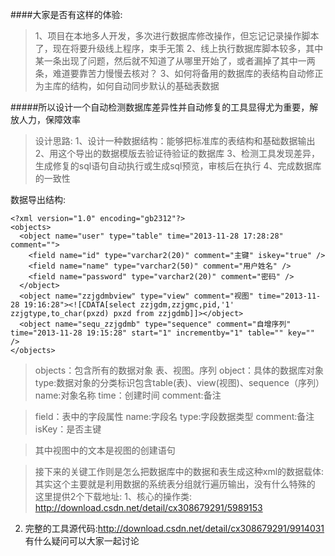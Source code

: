 ####大家是否有这样的体验:
>1、项目在本地多人开发，多次进行数据库修改操作，但忘记记录操作脚本了，现在将要升级线上程序，束手无策
2、线上执行数据库脚本较多，其中某一条出现了问题，然后就不知道了从哪里开始了，或者漏掉了其中一两条，难道要靠苦力慢慢去核对？
3、如何将备用的数据库的表结构自动修正为主库的结构，如何自动同步默认的基础表数据

#####所以设计一个自动检测数据库差异性并自动修复的工具显得尤为重要，解放人力，保障效率

>设计思路:
1、设计一种数据结构：能够把标准库的表结构和基础数据输出
2、用这个导出的数据模版去验证待验证的数据库
3、检测工具发现差异，生成修复的sql语句自动执行或生成sql预览，审核后在执行
4、完成数据库的一致性


数据导出结构:
```
<?xml version="1.0" encoding="gb2312"?>
<objects>
  <object name="user" type="table" time="2013-11-28 17:28:28" comment="">
    <field name="id" type="varchar2(20)" comment="主键" iskey="true" />
    <field name="name" type="varchar2(50)" comment="用户姓名" />
    <field name="password" type="varchar2(20)" comment="密码" />
  </object>
  <object name="zzjgdmbview" type="view" comment="视图" time="2013-11-28 19:16:28"><![CDATA[select zzjgdm,zzjgmc,pid,'1' zzjgtype,to_char(pxzd) pxzd from zzjgdmb]]></object>
  <object name="sequ_zzjgdmb" type="sequence" comment="自增序列" time="2013-11-28 19:15:28" start="1" incrementby="1" table="" key="" />
</objects>
```


>objects：包含所有的数据对象 表、视图。序列
object：具体的数据库对象
type:数据对象的分类标识包含table(表)、view(视图)、sequence（序列）
name:对象名称
time：创建时间
comment:备注

>field：表中的字段属性
   name:字段名
   type:字段数据类型
   comment:备注
   isKey：是否主键
   
   
 >其中视图中的文本是视图的创建语句
 
 
> 接下来的关键工作则是怎么把数据库中的数据和表生成这种xml的数据载体:
 其实这个主要就是利用数据的系统表分组就行遍历输出，没有什么特殊的
 这里提供2个下载地址:
 >1、核心的操作类: http://download.csdn.net/detail/cx308679291/5989153
 2. 完整的工具源代码:http://download.csdn.net/detail/cx308679291/9914031
 有什么疑问可以大家一起讨论

